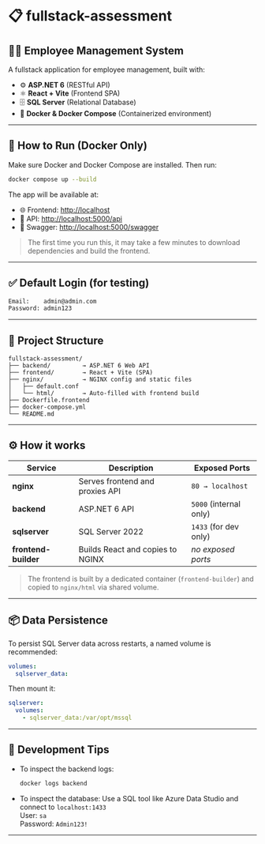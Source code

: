 # 📋 fullstack-assessment

## 🧑‍💼 Employee Management System

A fullstack application for employee management, built with:

- ⚙️ **ASP.NET 6** (RESTful API)
- ⚛️ **React + Vite** (Frontend SPA)
- 🗄️ **SQL Server** (Relational Database)
- 🐳 **Docker & Docker Compose** (Containerized environment)

---

## 🐳 How to Run (Docker Only)

Make sure Docker and Docker Compose are installed. Then run:

```bash
docker compose up --build
```

The app will be available at:

- 🌐 Frontend: [http://localhost](http://localhost)
- 🔌 API: [http://localhost:5000/api](http://localhost:5000/api)
- 📑 Swagger: [http://localhost:5000/swagger](http://localhost:5000/swagger)

> The first time you run this, it may take a few minutes to download dependencies and build the frontend.

---

## ✅ Default Login (for testing)

```txt
Email:    admin@admin.com
Password: admin123
```

---

## 🧱 Project Structure

```
fullstack-assessment/
├── backend/         → ASP.NET 6 Web API
├── frontend/        → React + Vite (SPA)
├── nginx/           → NGINX config and static files
│   ├── default.conf
│   └── html/        → Auto-filled with frontend build
├── Dockerfile.frontend
├── docker-compose.yml
└── README.md
```

---

## ⚙️ How it works

| Service              | Description                      | Exposed Ports          |
| -------------------- | -------------------------------- | ---------------------- |
| **nginx**            | Serves frontend and proxies API  | `80 → localhost`       |
| **backend**          | ASP.NET 6 API                    | `5000` (internal only) |
| **sqlserver**        | SQL Server 2022                  | `1433` (for dev only)  |
| **frontend-builder** | Builds React and copies to NGINX | _no exposed ports_     |

> The frontend is built by a dedicated container (`frontend-builder`) and copied to `nginx/html` via shared volume.

---

## 📦 Data Persistence

To persist SQL Server data across restarts, a named volume is recommended:

```yaml
volumes:
  sqlserver_data:
```

Then mount it:

```yaml
sqlserver:
  volumes:
    - sqlserver_data:/var/opt/mssql
```

---

## 🧪 Development Tips

- To inspect the backend logs:
  ```bash
  docker logs backend
  ```
- To inspect the database:
  Use a SQL tool like Azure Data Studio and connect to `localhost:1433`  
  User: `sa`  
  Password: `Admin123!`

---
